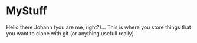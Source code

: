 # MyStuff
Hello there Johann (you are me, right?)... This is where you store things that you want to clone with git (or anything usefull really).
